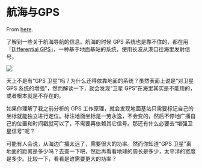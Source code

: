 # 航海与GPS

From [here](https://yinwang1.substack.com/p/gps-c90).

<span>了解到一些关于航海导航的信息。航海的时候 GPS 系统也是靠不住的，都在用「</span>[Differential GPS](https://en.wikipedia.org/wiki/Differential_GPS)<span>」，一种基于地面基站的系统，使用长波从港口往海里发射信号。</span>

![](https://substackcdn.com/image/fetch/w_1456,c_limit,f_auto,q_auto:good,fl_progressive:steep/https%3A%2F%2Fbucketeer-e05bbc84-baa3-437e-9518-adb32be77984.s3.amazonaws.com%2Fpublic%2Fimages%2Fa9db9a0c-34c0-44c1-8508-c7e1611190b5_1935x1417.jpeg)

天上不是有“GPS 卫星”吗？为什么还得依靠地面的系统？虽然表面上说是“对卫星 GPS 系统的增强”，然而解读一下，就会发现“卫星 GPS”在海里其实是不能用的，或者根本就是不存在的。

如果你理解了我之前分析的 GPS 工作原理，就会发现地面基站只需要标记自己的坐标就能独立进行定位。标注地面坐标是一劳永逸，不会变的，然后不停地广播自己的位置和时间戳就可以了，不需要再依赖其它信号。那还有什么必要去“增强卫星信号”呢？

可能有人会说，从海边广播太远了，需要很大的功率。然而你知道“GPS 卫星”离地面的距离是多少吗？去查一下吧，然后再看看地球的周长是多少，太平洋的宽度是多少。比较一下，看看是谁需要更大的功率？
